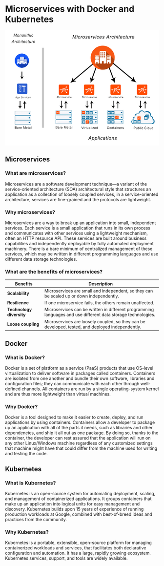 # Microservices with Docker and Kubernetes

![Microservices](images\microservices-diagram.png)

## Microservices

### What are microservices?

Microservices are a software development technique—a variant of the service-oriented architecture (SOA) architectural style that structures an application as a collection of loosely coupled services, in a service-oriented architecture, services are fine-grained and the protocols are lightweight.

### Why microservices?

Microservices are a way to break up an application into small, independent services. Each service is a small application that runs in its own process and communicates with other services using a lightweight mechanism, often an HTTP resource API. These services are built around business capabilities and independently deployable by fully automated deployment machinery. There is a bare minimum of centralized management of these services, which may be written in different programming languages and use different data storage technologies.

### What are the benefits of microservices?

| Benefits | Description |
| --- | --- |
| **Scalability** | Microservices are small and independent, so they can be scaled up or down independently. |
| **Resilience** | If one microservice fails, the others remain unaffected. |
| **Technology diversity** | Microservices can be written in different programming languages and use different data storage technologies. |
| **Loose coupling** | Microservices are loosely coupled, so they can be developed, tested, and deployed independently. |

## Docker

### What is Docker?

Docker is a set of platform as a service (PaaS) products that use OS-level virtualization to deliver software in packages called containers. Containers are isolated from one another and bundle their own software, libraries and configuration files; they can communicate with each other through well-defined channels. All containers are run by a single operating-system kernel and are thus more lightweight than virtual machines.

### Why Docker?

Docker is a tool designed to make it easier to create, deploy, and run applications by using containers. Containers allow a developer to package up an application with all of the parts it needs, such as libraries and other dependencies, and ship it all out as one package. By doing so, thanks to the container, the developer can rest assured that the application will run on any other Linux/Windows machine regardless of any customized settings that machine might have that could differ from the machine used for writing and testing the code.

## Kubernetes

### What is Kubernetes?

Kubernetes is an open-source system for automating deployment, scaling, and management of containerized applications. It groups containers that make up an application into logical units for easy management and discovery. Kubernetes builds upon 15 years of experience of running production workloads at Google, combined with best-of-breed ideas and practices from the community.

### Why Kubernetes?

Kubernetes is a portable, extensible, open-source platform for managing containerized workloads and services, that facilitates both declarative configuration and automation. It has a large, rapidly growing ecosystem. Kubernetes services, support, and tools are widely available.
